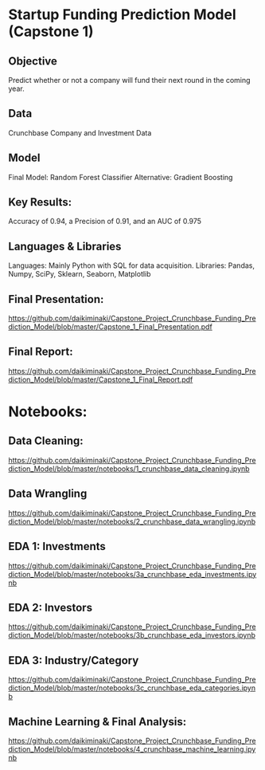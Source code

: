 # Startup Funding Prediction Model (Capstone 1)

## Objective
Predict whether or not a company will fund their next round in the coming year.

## Data
Crunchbase Company and Investment Data

## Model
Final Model: Random Forest Classifier
Alternative: Gradient Boosting

## Key Results:
Accuracy of 0.94, a Precision of 0.91, and an AUC of 0.975

## Languages & Libraries
Languages: Mainly Python with SQL for data acquisition. 
Libraries: Pandas, Numpy, SciPy, Sklearn, Seaborn, Matplotlib

## Final Presentation:
https://github.com/daikiminaki/Capstone_Project_Crunchbase_Funding_Prediction_Model/blob/master/Capstone_1_Final_Presentation.pdf

## Final Report:
https://github.com/daikiminaki/Capstone_Project_Crunchbase_Funding_Prediction_Model/blob/master/Capstone_1_Final_Report.pdf

# Notebooks:
## Data Cleaning:
https://github.com/daikiminaki/Capstone_Project_Crunchbase_Funding_Prediction_Model/blob/master/notebooks/1_crunchbase_data_cleaning.ipynb

## Data Wrangling
https://github.com/daikiminaki/Capstone_Project_Crunchbase_Funding_Prediction_Model/blob/master/notebooks/2_crunchbase_data_wrangling.ipynb

## EDA 1: Investments
https://github.com/daikiminaki/Capstone_Project_Crunchbase_Funding_Prediction_Model/blob/master/notebooks/3a_crunchbase_eda_investments.ipynb

## EDA 2: Investors
https://github.com/daikiminaki/Capstone_Project_Crunchbase_Funding_Prediction_Model/blob/master/notebooks/3b_crunchbase_eda_investors.ipynb

## EDA 3: Industry/Category
https://github.com/daikiminaki/Capstone_Project_Crunchbase_Funding_Prediction_Model/blob/master/notebooks/3c_crunchbase_eda_categories.ipynb

## Machine Learning & Final Analysis:
https://github.com/daikiminaki/Capstone_Project_Crunchbase_Funding_Prediction_Model/blob/master/notebooks/4_crunchbase_machine_learning.ipynb
